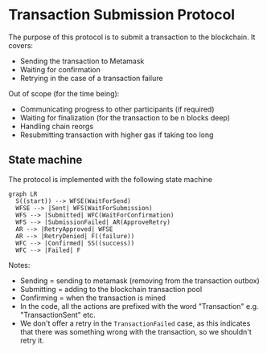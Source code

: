 # Transaction Submission Protocol

The purpose of this protocol is to submit a transaction to the blockchain.
It covers:

- Sending the transaction to Metamask
- Waiting for confirmation
- Retrying in the case of a transaction failure

Out of scope (for the time being):

- Communicating progress to other participants (if required)
- Waiting for finalization (for the transaction to be n blocks deep)
- Handling chain reorgs
- Resubmitting transaction with higher gas if taking too long

## State machine

The protocol is implemented with the following state machine

```mermaid
graph LR
  S((start)) --> WFSE(WaitForSend)
  WFSE --> |Sent| WFS(WaitForSubmission)
  WFS --> |Submitted| WFC(WaitForConfirmation)
  WFS --> |SubmissionFailed| AR(ApproveRetry)
  AR --> |RetryApproved| WFSE
  AR --> |RetryDenied| F((failure))
  WFC --> |Confirmed| SS((success))
  WFC --> |Failed| F
```

Notes:

- Sending = sending to metamask (removing from the transaction outbox)
- Submitting = adding to the blockchain transaction pool
- Confirming = when the transaction is mined
- In the code, all the actions are prefixed with the word "Transaction" e.g. "TransactionSent" etc.
- We don't offer a retry in the `TransactionFailed` case, as this indicates that there was something wrong with the transaction, so we shouldn't retry it.
